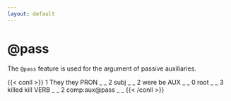```yaml
---
layout: default
---
```


# **@pass**

The `@pass` feature is used for the argument of passive auxiliaries.

{{< conll >}}
1	They	they	PRON	_	_	2	subj	_	_
2	were	be	AUX	_	_	0	root	_	_
3	killed	kill	VERB	_	_	2	comp:aux@pass	_	_
{{< /conll >}}
